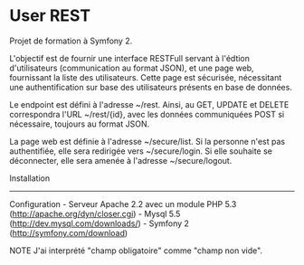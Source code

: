 User REST
=========

Projet de formation à Symfony 2. 

L'objectif est de fournir une interface RESTFull servant à l'édtion d'utilisateurs (communication au format JSON), et une page web, fournissant la liste des utilisateurs. Cette page est sécurisée, nécessitant une authentification sur base des utilisateurs présents en base de données.

Le endpoint est défini à l'adresse ~/rest. Ainsi, au GET, UPDATE et DELETE correspondra l'URL ~/rest/{id}, avec les données communiquées POST si nécessaire, toujours au format JSON.

La page web est définie à l'adresse ~/secure/list. Si la personne n'est pas authentifiée, elle sera redirigée vers ~/secure/login. Si elle souhaite se déconnecter, elle sera amenée à l'adresse ~/secure/logout.


Installation
____________

Configuration
    - Serveur Apache 2.2 avec un module PHP 5.3 (http://apache.org/dyn/closer.cgi)
    - Mysql 5.5 (http://dev.mysql.com/downloads/)
    - Symfony 2 (http://symfony.com/download)

NOTE
    J'ai interprété "champ obligatoire" comme "champ non vide".